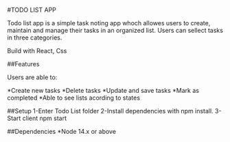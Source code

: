 #TODO LIST APP

Todo list app is a simple task noting app whoch allowes users to create, maintain and manage their tasks in an organized list.
Users can sellect tasks in three categories.

Build with React, Css


##Features 

Users are able to:

*Create new tasks
*Delete tasks
*Update and save tasks 
*Mark as completed
*Able to see lists acording to states

##Setup
1-Enter Todo List folder
2-Install dependencies with npm install.
3-Start client npm start

##Dependencies
*Node 14.x or above

